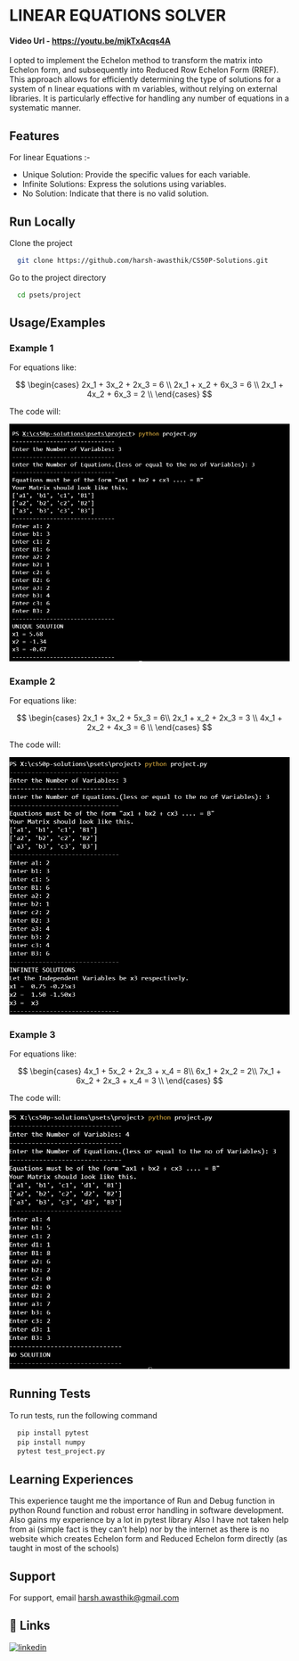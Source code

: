 
# LINEAR EQUATIONS SOLVER
#### Video Url - https://youtu.be/mjkTxAcqs4A

I opted to implement the Echelon method to transform the matrix into Echelon form, and subsequently into Reduced Row Echelon Form (RREF). This approach allows for efficiently determining the type of solutions for a system of n linear equations with m variables, without relying on external libraries. It is particularly effective for handling any number of equations in a systematic manner.
## Features
For linear Equations :-
- Unique Solution: Provide the specific values for each variable.
- Infinite Solutions: Express the solutions using variables.
- No Solution: Indicate that there is no valid solution.



## Run Locally

Clone the project

```bash
  git clone https://github.com/harsh-awasthik/CS50P-Solutions.git
```

Go to the project directory

```bash
  cd psets/project
```


## Usage/Examples

### Example 1

For equations like:

$$
\begin{cases}
2x_1 + 3x_2 + 2x_3 = 6 \\
2x_1 + x_2 + 6x_3 = 6 \\
2x_1 + 4x_2 + 6x_3 = 2 \\
\end{cases}
$$

The code will:

![Unique Solution](images/unique.png)

### Example 2

For equations like:

$$
\begin{cases}
2x_1 + 3x_2 + 5x_3  = 6\\
2x_1 + x_2 + 2x_3 = 3 \\
4x_1 + 2x_2 + 4x_3 = 6 \\
\end{cases}
$$

The code will:

![Infinite Solution](images/infinite.png)

### Example 3

For equations like:

$$
\begin{cases}
4x_1 + 5x_2 + 2x_3 + x_4 = 8\\
6x_1 + 2x_2 = 2\\
7x_1 + 6x_2 + 2x_3 + x_4 = 3 \\
\end{cases}
$$

The code will:

![No Solution](images/nosoln.png)

## Running Tests

To run tests, run the following command

```bash
  pip install pytest
  pip install numpy
  pytest test_project.py
```

## Learning Experiences
This experience taught me the importance of Run and Debug function in python
Round function and robust error handling in software development. Also gains my experience by a lot in pytest library
Also I have not taken help from ai (simple fact is they can’t help) nor by the internet as there is no website which creates Echelon form and Reduced Echelon form directly (as taught in most of the schools)


## Support

For support, email harsh.awasthik@gmail.com


## 🔗 Links

[![linkedin](https://img.shields.io/badge/linkedin-0A66C2?style=for-the-badge&logo=linkedin&logoColor=white)](https://www.linkedin.com/in/harsh-awasthi-746b64277/)

